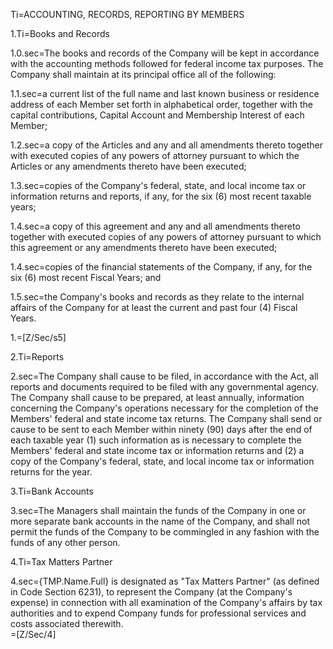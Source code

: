 Ti=ACCOUNTING, RECORDS, REPORTING BY MEMBERS

1.Ti=Books and Records

1.0.sec=The books and records of the Company will be kept in accordance with the accounting methods followed for federal income tax purposes. The Company shall maintain at its principal office all of the following:

1.1.sec=a current list of the full name and last known business or residence address of each Member set forth in alphabetical order, together with the capital contributions, Capital Account and Membership Interest of each Member;

1.2.sec=a copy of the Articles and any and all amendments thereto together with executed copies of any powers of attorney pursuant to which the Articles or any amendments thereto have been executed;

1.3.sec=copies of the Company's federal, state, and local income tax or information returns and reports, if any, for the six (6) most recent taxable years;

1.4.sec=a copy of this agreement and any and all amendments thereto together with executed copies of any powers of attorney pursuant to which this agreement or any amendments thereto have been executed;

1.4.sec=copies of the financial statements of the Company, if any, for the six (6) most recent Fiscal Years; and

1.5.sec=the Company's books and records as they relate to the internal affairs of the Company for at least the current and past four (4) Fiscal Years.

1.=[Z/Sec/s5]

2.Ti=Reports

2.sec=The Company shall cause to be filed, in accordance with the Act, all reports and documents required to be filed with any governmental agency. The Company shall cause to be prepared, at least annually, information concerning the Company's operations necessary for the completion of the Members' federal and state income tax returns. The Company shall send or cause to be sent to each Member within ninety (90) days after the end of each taxable year (1) such information as is necessary to complete the Members' federal and state income tax or information returns and (2) a copy of the Company's federal, state, and local income tax or information returns for the year.

3.Ti=Bank Accounts

3.sec=The Managers shall maintain the funds of the Company in one or more separate bank accounts in the name of the Company, and shall not permit the funds of the Company to be commingled in any fashion with the funds of any other person.

4.Ti=Tax Matters Partner

4.sec={TMP.Name.Full} is designated as "Tax Matters Partner" (as defined in Code Section 6231), to represent the Company (at the Company's expense) in connection with all examination of the Company's affairs by tax authorities and to expend Company funds for professional services and costs associated therewith.  
=[Z/Sec/4]
